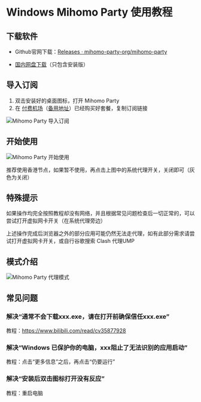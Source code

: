 # Windows Mihomo Party 使用教程

## 下载软件

- Github官网下载：[Releases · mihomo-party-org/mihomo-party](https://github.com/mihomo-party-org/mihomo-party/releases)

- [国内网盘下载](https://pan.quark.cn/s/8bd9a560b7e0)（只包含安装版）

## 导入订阅

1. 双击安装好的桌面图标，打开 Mihomo Party
1. 在 [付费机场](https://help.wwkejishe.top/free-shadowrocket#fu-fei-ji-chang)（[备用地址](https://github.com/dongyubin/Free-AppleId-Serve#%E4%BB%98%E8%B4%B9%E6%9C%BA%E5%9C%BA%E6%8E%A8%E8%8D%90)）已经购买好套餐，复制订阅链接

![Mihomo Party 导入订阅](https://cdn.wwkejishe.top/wp-cdn-02/2025/20250726115154384.png)

## 开始使用

![Mihomo Party 开始使用](https://cdn.wwkejishe.top/wp-cdn-02/2025/20250726115227994.png)

推荐使用香港节点，如果暂不使用，再点击上图中的系统代理开关，关闭即可（灰色为关闭）

## 特殊提示

如果操作均完全按照教程却没有网络，并且根据常见问题检查后一切正常的，可以尝试打开虚拟网卡开关（在系统代理旁边）

上述操作完成后浏览器之外的部分应用可能仍然无法走代理，如有此部分需求请尝试打开虚拟网卡开关，或自行谷歌搜索 Clash 代理UMP

## 模式介绍

![Mihomo Party 代理模式](https://cdn.wwkejishe.top/wp-cdn-02/2025/20250726115241181.png)

## 常见问题

### 解决“通常不会下载xxx.exe，请在打开前确保信任xxx.exe”

教程：https://www.bilibili.com/read/cv35877928

### 解决“Windows 已保护你的电脑，xxx阻止了无法识别的应用启动”

教程：点击“更多信息”之后，再点击“仍要运行”

### 解决“安装后双击图标打开没有反应”

教程：重启电脑